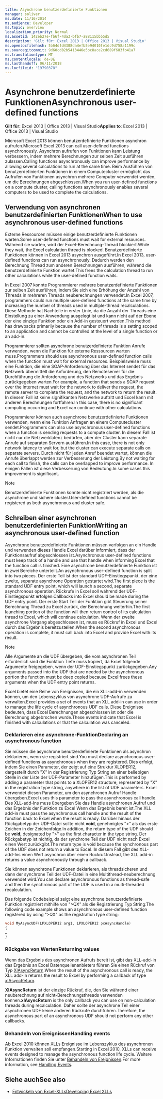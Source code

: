```yaml
---
title: Asynchrone benutzerdefinierte Funktionen
manager: soliver
ms.date: 11/16/2014
ms.audience: Developer
ms.topic: overview
localization_priority: Normal
ms.assetid: 142eb27e-fb6f-4da3-bfb7-a88115bbb5d5
description: 'Gilt für: Excel 2013 | Office 2013 | Visual Studio'
ms.openlocfilehash: 5b64dfd4308da4efb5e94010fe1dc9d758a1199c
ms.sourcegitcommit: 9d60cd82b5413446e5bc8ace2cd689f683fb41a7
ms.translationtype: MT
ms.contentlocale: de-DE
ms.lasthandoff: 06/11/2018
ms.locfileid: "19790378"
---
```

# <a name="asynchronous-user-defined-functions"></a><span data-ttu-id="e7371-103">Asynchrone benutzerdefinierte Funktionen</span><span class="sxs-lookup"><span data-stu-id="e7371-103">Asynchronous user-defined functions</span></span>

<span data-ttu-id="e7371-104">**Gilt für**: Excel 2013 | Office 2013 | Visual Studio</span><span class="sxs-lookup"><span data-stu-id="e7371-104">**Applies to**: Excel 2013 | Office 2013 | Visual Studio</span></span> 
  
<span data-ttu-id="e7371-105">Microsoft Excel 2013 können benutzerdefinierte Funktionen asynchron aufrufen.</span><span class="sxs-lookup"><span data-stu-id="e7371-105">Microsoft Excel 2013 can call user-defined functions asynchronously.</span></span> <span data-ttu-id="e7371-106">Asynchron aufrufen von Funktionen kann Leistung verbessern, indem mehrere Berechnungen zur selben Zeit ausführen zulassen.</span><span class="sxs-lookup"><span data-stu-id="e7371-106">Calling functions asynchronously can improve performance by allowing several calculations to run at the same time.</span></span> <span data-ttu-id="e7371-107">Beim Ausführen von benutzerdefinierten Funktionen in einem Computecluster ermöglicht das Aufrufen von Funktionen asynchron mehrere Computer verwendet werden, um die Berechnungen abgeschlossen.</span><span class="sxs-lookup"><span data-stu-id="e7371-107">When you run user-defined functions on a compute cluster, calling functions asynchronously enables several computers to be used to complete the calculations.</span></span>
  
## <a name="when-to-use-asynchronous-user-defined-functions"></a><span data-ttu-id="e7371-108">Verwendung von asynchronen benutzerdefinierten Funktionen</span><span class="sxs-lookup"><span data-stu-id="e7371-108">When to use asynchronous user-defined functions</span></span>

<span data-ttu-id="e7371-109">Externe Ressourcen müssen einige benutzerdefinierte Funktionen warten.</span><span class="sxs-lookup"><span data-stu-id="e7371-109">Some user-defined functions must wait for external resources.</span></span> <span data-ttu-id="e7371-110">Während sie warten, wird der Excel-Berechnung-Thread blockiert.</span><span class="sxs-lookup"><span data-stu-id="e7371-110">While they wait, the Excel calculation thread is blocked.</span></span> <span data-ttu-id="e7371-111">Benutzerdefinierte Funktionen können in Excel 2013 asynchron ausgeführt.</span><span class="sxs-lookup"><span data-stu-id="e7371-111">In Excel 2013, user-defined functions can run asynchronously.</span></span> <span data-ttu-id="e7371-112">Dadurch werden den Berechnung Thread zum anderen Berechnungen ausführen, während die benutzerdefinierte Funktion wartet.</span><span class="sxs-lookup"><span data-stu-id="e7371-112">This frees the calculation thread to run other calculations while the user-defined function waits.</span></span>
  
<span data-ttu-id="e7371-113">In Excel 2007 konnte Programmierer mehrere benutzerdefinierte Funktionen zur selben Zeit ausführen, indem Sie sich eine Erhöhung der Anzahl von Threads in mehreren Threads neuberechnungen verwendet.</span><span class="sxs-lookup"><span data-stu-id="e7371-113">In Excel 2007, programmers could run multiple user-defined functions at the same time by increasing the number of threads used in multiple-thread recalculations.</span></span> <span data-ttu-id="e7371-114">Diese Methode hat Nachteile in erster Linie, da die Anzahl der Threads eine Einstellung zu einer Anwendung ausgelegt ist und kann nicht auf der Ebene der eine einzige Funktion oder ein Add-in gesteuert werden.</span><span class="sxs-lookup"><span data-stu-id="e7371-114">This method has drawbacks primarily because the number of threads is a setting scoped to an application and cannot be controlled at the level of a single function or an add-in.</span></span>
  
<span data-ttu-id="e7371-115">Programmierer sollten asynchrone benutzerdefinierte Funktion Anrufe verwenden, wenn die Funktion für externe Ressourcen warten muss.</span><span class="sxs-lookup"><span data-stu-id="e7371-115">Programmers should use asynchronous user-defined function calls when the function must wait for external resources.</span></span> <span data-ttu-id="e7371-116">Beispielsweise muss eine Funktion, die eine SOAP-Anforderung über das Internet sendet für das Netzwerk übermittelt die Anforderung, den Remoteserver für die Durchführung die Anforderung und des Netzwerks und das Ergebnis zurückgegeben warten.</span><span class="sxs-lookup"><span data-stu-id="e7371-116">For example, a function that sends a SOAP request over the Internet must wait for the network to deliver the request, the remote server to complete the request, and the network to return the result.</span></span> <span data-ttu-id="e7371-117">In diesem Fall ist keine signifikanten Netzwerke auftritt und Excel kann mit anderen Berechnungen fortfahren.</span><span class="sxs-lookup"><span data-stu-id="e7371-117">In this case, there is no significant computing occurring and Excel can continue with other calculations.</span></span>
  
<span data-ttu-id="e7371-118">Programmierer können auch asynchrone benutzerdefinierte Funktionen verwenden, wenn eine Funktion Anfragen an einem Computecluster sendet.</span><span class="sxs-lookup"><span data-stu-id="e7371-118">Programmers can also use asynchronous user-defined functions when a function is sending requests to a compute cluster.</span></span> <span data-ttu-id="e7371-119">In diesem Fall ist nicht nur die Netzwerklatenz bedürfen, aber der Cluster kann separate Anrufe auf separaten Servern ausführen.</span><span class="sxs-lookup"><span data-stu-id="e7371-119">In this case, there is not only network latency to wait for, but the cluster can execute separate calls on separate servers.</span></span> <span data-ttu-id="e7371-120">Durch nicht für jeden Anruf beendet wartet, können die Anrufe überlappt werden zur Verbesserung der Leistung.</span><span class="sxs-lookup"><span data-stu-id="e7371-120">By not waiting for each call to finish, the calls can be overlapped to improve performance.</span></span> <span data-ttu-id="e7371-121">In einigen Fällen ist diese Verbesserung von Bedeutung.</span><span class="sxs-lookup"><span data-stu-id="e7371-121">In some cases this improvement is significant.</span></span>
  
> [!NOTE]
> <span data-ttu-id="e7371-122">Benutzerdefinierte Funktionen konnte nicht registriert werden, als die asynchrone und sichere cluster.</span><span class="sxs-lookup"><span data-stu-id="e7371-122">User-defined functions cannot be registered as both asynchronous and cluster safe.</span></span> 
  
## <a name="writing-an-asynchronous-user-defined-function"></a><span data-ttu-id="e7371-123">Schreiben einer asynchronen benutzerdefinierten Funktion</span><span class="sxs-lookup"><span data-stu-id="e7371-123">Writing an asynchronous user-defined function</span></span>

<span data-ttu-id="e7371-124">Asynchrone benutzerdefinierte Funktionen müssen verfolgen an ein Handle und verwenden dieses Handle Excel darüber informiert, dass der Funktionsaufruf abgeschlossen ist.</span><span class="sxs-lookup"><span data-stu-id="e7371-124">Asynchronous user-defined functions must keep track of a handle and use that handle when informing Excel that the function call is finished.</span></span> <span data-ttu-id="e7371-125">Eine asynchrone benutzerdefinierte Funktion ist in zwei Bereiche unterteilt.</span><span class="sxs-lookup"><span data-stu-id="e7371-125">An asynchronous user-defined function is split into two pieces.</span></span> <span data-ttu-id="e7371-126">Der erste Teil ist der standard UDF-Einstiegspunkt, der eine zweite, separate asynchrone Operation gestartet wird.</span><span class="sxs-lookup"><span data-stu-id="e7371-126">The first piece is the standard UDF entry point, which will launch a second, separate asynchronous operation.</span></span> <span data-ttu-id="e7371-127">Rückrufe in Excel soll während der UDF-Einstiegspunkt erfolgen.</span><span class="sxs-lookup"><span data-stu-id="e7371-127">Callbacks into Excel should be made during the UDF entry point.</span></span> <span data-ttu-id="e7371-128">Der erste Start Teil der Funktion gibt Steuerung seiner Berechnung Thread zu Excel zurück, der Berechnung weiterhin.</span><span class="sxs-lookup"><span data-stu-id="e7371-128">The first launching portion of the function will then return control of its calculation thread to Excel, which will continue calculation.</span></span> <span data-ttu-id="e7371-129">Wenn der zweite asynchrone Vorgang abgeschlossen ist, muss es Rückruf in Excel und Excel durch das Ergebnis bereitzustellen.</span><span class="sxs-lookup"><span data-stu-id="e7371-129">When the second asynchronous operation is complete, it must call back into Excel and provide Excel with its result.</span></span> 
  
> [!NOTE]
> <span data-ttu-id="e7371-130">Alle Argumente an die UDF übergeben, die vom asynchronen Teil erforderlich sind die Funktion Tiefe muss kopiert, da Excel folgende Argumente freigegeben, wenn der UDF-Einstiegspunkt zurückgegeben.</span><span class="sxs-lookup"><span data-stu-id="e7371-130">Any arguments passed into the UDF that are needed by the asynchronous portion the function must be deep copied because Excel frees these arguments when the UDF entry point returns.</span></span> 
  
<span data-ttu-id="e7371-131">Excel bietet eine Reihe von Ereignissen, die ein XLL-add-in verwenden können, um den Lebenszyklus von asynchrone UDF-Aufrufe zu verwalten.</span><span class="sxs-lookup"><span data-stu-id="e7371-131">Excel provides a set of events that an XLL add-in can use in order to manage the life cycle of asynchronous UDF calls.</span></span> <span data-ttu-id="e7371-132">Diese Ereignisse bedeuten, dass Excel Berechnungen abgeschlossen ist oder die Berechnung abgebrochen wurde.</span><span class="sxs-lookup"><span data-stu-id="e7371-132">These events indicate that Excel is finished with calculations or that the calculation was canceled.</span></span>
  
### <a name="declaring-an-asynchronous-function"></a><span data-ttu-id="e7371-133">Deklarieren eine asynchrone-Funktion</span><span class="sxs-lookup"><span data-stu-id="e7371-133">Declaring an asynchronous function</span></span>

<span data-ttu-id="e7371-134">Sie müssen die asynchrone benutzerdefinierte Funktionen als asynchron deklarieren, wenn sie registriert sind.</span><span class="sxs-lookup"><span data-stu-id="e7371-134">You must declare asynchronous user-defined functions as asynchronous when they are registered.</span></span> <span data-ttu-id="e7371-135">Dies erfolgt, indem Sie einen Parameter, der zeigt auf eine Struktur XLOPER12, dargestellt durch "X" in der Registrierung Typ String an einer beliebigen Stelle in der Liste der UDF-Parameter hinzufügen.</span><span class="sxs-lookup"><span data-stu-id="e7371-135">This is performed by adding a parameter that points to a XLOPER12 structure, represented by "X" in the registration type string, anywhere in the list of UDF parameters.</span></span> <span data-ttu-id="e7371-136">Excel verwendet diesen Parameter, um den asynchronen Aufruf Handle übergeben.</span><span class="sxs-lookup"><span data-stu-id="e7371-136">Excel uses this parameter to pass the asynchronous call handle.</span></span> <span data-ttu-id="e7371-137">Des XLL-add-Ins muss übergeben Sie das Handle asynchronen Aufruf und das Ergebnis der Funktion zu Excel Wenn das Ergebnis bereit ist.</span><span class="sxs-lookup"><span data-stu-id="e7371-137">The XLL add-in must pass the asynchronous call handle and the result of the function back to Excel when the result is ready.</span></span> <span data-ttu-id="e7371-138">Darüber hinaus der Rückgabetyp der UDF-Datei sollte nicht **void**, genehmigtes ">" als das erste Zeichen in der Zeichenfolge.</span><span class="sxs-lookup"><span data-stu-id="e7371-138">In addition, the return type of the UDF should be **void**, designated by ">" as the first character in the type string.</span></span> <span data-ttu-id="e7371-139">Der Rückgabetyp ist nichtig, da der synchrone Teil der UDF nicht nach Excel einen Wert zurückgibt.</span><span class="sxs-lookup"><span data-stu-id="e7371-139">The return type is void because the synchronous part of the UDF does not return a value to Excel.</span></span> <span data-ttu-id="e7371-140">In diesem Fall gibt des XLL-add-Ins einen Wert asynchron über einen Rückruf.</span><span class="sxs-lookup"><span data-stu-id="e7371-140">Instead, the XLL add-in returns a value asynchronously through a callback.</span></span> 
  
<span data-ttu-id="e7371-141">Sie können asynchrone Funktionen deklarieren, als threadsicheren und dann der synchrone Teil der UDF-Datei in eine Multithread-neuberechnung verwendet wird.</span><span class="sxs-lookup"><span data-stu-id="e7371-141">You can declare asynchronous functions as thread-safe and then the synchronous part of the UDF is used in a multi-threaded recalculation.</span></span> 
  
<span data-ttu-id="e7371-142">Das folgende Codebeispiel zeigt eine asynchrone benutzerdefinierte Funktion registriert mithilfe von "\>QX" als die Registrierung Typ String:</span><span class="sxs-lookup"><span data-stu-id="e7371-142">The following code example shows an asynchronous user-defined function registered by using "\>QX" as the registration type string:</span></span>
  
```cpp
void MyAsyncUDF(LPXLOPER12 arg1, LPXLOPER12 pxAsyncHandle)
{
…
}
```

### <a name="returning-values"></a><span data-ttu-id="e7371-143">Rückgabe von Werten</span><span class="sxs-lookup"><span data-stu-id="e7371-143">Returning values</span></span>

<span data-ttu-id="e7371-144">Wenn das Ergebnis des asynchronen Aufrufs bereit ist, gibt das XLL-add-in das Ergebnis an Excel Datenquellenanbieters führen Sie einen Rückruf von Typ [XlAsyncReturn](xlasyncreturn.md).</span><span class="sxs-lookup"><span data-stu-id="e7371-144">When the result of the asynchronous call is ready, the XLL add-in returns the result to Excel by performing a callback of type [xlAsyncReturn](xlasyncreturn.md).</span></span>
  
<span data-ttu-id="e7371-145">**XlAsyncReturn** ist der einzige Rückruf, die, den Sie während einer neuberechnung auf nicht-Berechnungsthreads verwenden können.</span><span class="sxs-lookup"><span data-stu-id="e7371-145">**xlAsyncReturn** is the only callback you can use on non-calculation threads during recalculation.</span></span> <span data-ttu-id="e7371-146">Daher sollte der asynchrone Teil einer asynchronen UDF keine anderen Rückrufe durchführen.</span><span class="sxs-lookup"><span data-stu-id="e7371-146">Therefore, the asynchronous part of an asynchronous UDF should not perform any other callbacks.</span></span> 
  
### <a name="handling-events"></a><span data-ttu-id="e7371-147">Behandeln von Ereignissen</span><span class="sxs-lookup"><span data-stu-id="e7371-147">Handling events</span></span>

<span data-ttu-id="e7371-148">Ab Excel 2010 können XLLs Ereignisse im Lebenszyklus des asynchronen Funktion verwalten soll empfangen.</span><span class="sxs-lookup"><span data-stu-id="e7371-148">Starting in Excel 2010, XLLs can receive events designed to manage the asynchronous function life cycle.</span></span> <span data-ttu-id="e7371-149">Weitere Informationen finden Sie unter [Behandeln von Ereignissen](handling-events.md).</span><span class="sxs-lookup"><span data-stu-id="e7371-149">For more information, see [Handling Events](handling-events.md).</span></span>
  
## <a name="see-also"></a><span data-ttu-id="e7371-150">Siehe auch</span><span class="sxs-lookup"><span data-stu-id="e7371-150">See also</span></span>

- [<span data-ttu-id="e7371-151">Entwickeln von Excel-XLLs</span><span class="sxs-lookup"><span data-stu-id="e7371-151">Developing Excel XLLs</span></span>](developing-excel-xlls.md)

